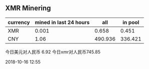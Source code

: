 ## XMR Minering

|currency|mined in last 24 hours|all|in pool|
|---|---|---|---|
|XMR|0.001|0.658|0.451|
|CNY|1.06|490.936|336.421|

今日美元对人民币 6.92	今日xmr对人民币745.85


2018-10-16 12:55